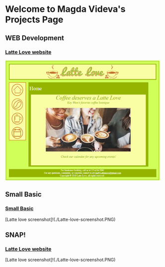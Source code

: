 # Welcome to Magda Videva's Projects Page

## WEB Development

### [Latte Love website](https://mvideva.github.io/latte-love/)
<img src="images/Latte-love-screenshot.PNG" width="500" alt="Latte Love website screenshot">

## Small Basic

### [Small Basic](https://mvideva.github.io/latte-love/)
[Latte love screenshot]!(./Latte-love-screenshot.PNG)

## SNAP!

### [Latte Love website](https://mvideva.github.io/latte-love/)
[Latte love screenshot]!(./Latte-love-screenshot.PNG)


